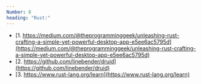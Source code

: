 ```yaml
---
Number: 8
heading: "Rust:"
---
```


- [1. https://medium.com/@theprogramminggeek/unleashing-rust-crafting-a-simple-yet-powerful-desktop-app-e5ee6ac5795d](https://medium.com/@theprogramminggeek/unleashing-rust-crafting-a-simple-yet-powerful-desktop-app-e5ee6ac5795d)
- [2. https://github.com/linebender/druid](https://github.com/linebender/druid)
- [3. https://www.rust-lang.org/learn](https://www.rust-lang.org/learn)
